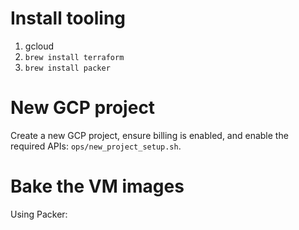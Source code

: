 # Install tooling
1. gcloud
2. `brew install terraform`
3. `brew install packer`

# New GCP project
Create a new GCP project, ensure billing is enabled, and enable the required APIs:
`ops/new_project_setup.sh`.

# Bake the VM images
Using Packer:
